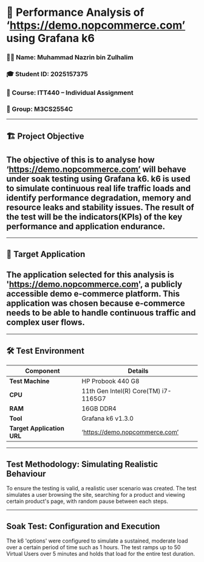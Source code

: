# :tiger: Performance Analysis of ‘https://demo.nopcommerce.com’ using Grafana k6

### 👨‍💻 Name: Muhammad Nazrin bin Zulhalim
### 🎓 Student ID: 2025157375
### 🧾 Course: ITT440 – Individual Assignment  
### 🧠 Group: M3CS2554C

---
## :building_construction: Project Objective
## The objective of this is to analyse how ‘https://demo.nopcommerce.com’ will behave under soak testing using Grafana k6. k6 is used to simulate continuous real life traffic loads and identify performance degradation, memory and resource leaks and stability issues. The result of the test will be the indicators(KPIs) of the key performance and application endurance.

---
## :dart: Target Application
## The application selected for this analysis is 'https://demo.nopcommerce.com', a publicly accessible demo e-commerce platform. This application was chosen because e-commerce needs to be able to handle continuous traffic and complex user flows.

---
## 🛠️ Test Environment
| Component | Details |
|------------|----------|
| **Test Machine** | HP Probook 440 G8 |
| **CPU** | 11th Gen Intel(R) Core(TM) i7-1165G7 |
| **RAM** | 16GB DDR4 |
| **Tool** | Grafana k6 v1.3.0 |
| **Target Application URL** | ‘https://demo.nopcommerce.com’ |

---
## Test Methodology: Simulating Realistic Behaviour
To ensure the testing is valid, a realistic user scenario was created. The test simulates a user browsing the site, searching for a product and viewing certain product's page, with random pause between each steps.

---
## Soak Test: Configuration and Execution
The k6 'options' were configured to simulate a sustained, moderate load over a certain period of time such as 1 hours. The test ramps up to 50 Virtual Users over 5 minutes and holds that load for the entire test duration.
